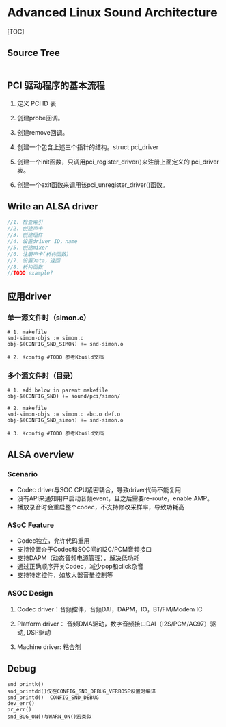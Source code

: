 # Advanced Linux Sound Architecture 
[TOC]

## Source Tree

```

```

## PCI 驱动程序的基本流程

1. 定义 PCI ID 表

2. 创建probe回调。

3. 创建remove回调。

4. 创建一个包含上述三个指针的结构。struct pci_driver

5. 创建一个init函数，只调用pci_register_driver()来注册上面定义的 pci_driver 表。

6. 创建一个exit函数来调用该pci_unregister_driver()函数。


## Write an ALSA driver

```c
//1. 检查索引
//2. 创建声卡
//3. 创建组件
//4. 设置driver ID，name
//5. 创建mixer
//6. 注册声卡(析构函数)
//7. 设置Data，返回
//8. 析构函数
//TODO example?
```

## 应用driver
### 单一源文件时（simon.c）
```
# 1. makefile
snd-simon-objs := simon.o
obj-$(CONFIG_SND_SIMON) += snd-simon.o

# 2. Kconfig #TODO 参考Kbuild文档
```
### 多个源文件时（目录）
```
# 1. add below in parent makefile
obj-$(CONFIG_SND) += sound/pci/simon/

# 2. makefile
snd-simon-objs := simon.o abc.o def.o
obj-$(CONFIG_SND_simon) += snd-simon.o

# 3. Kconfig #TODO 参考Kbuild文档
```

## ALSA overview
### Scenario
- Codec driver与SOC CPU紧密耦合，导致driver代码不能复用
- 没有API来通知用户启动音频event，且之后需要re-route，enable AMP。
- 播放录音时会重启整个codec，不支持修改采样率，导致功耗高

### ASoC Feature
- Codec独立，允许代码重用
- 支持设置介于Codec和SOC间的I2C/PCM音频接口
- 支持DAPM（动态音频电源管理），解决低功耗
- 通过正确顺序开关Codec，减少pop和click杂音
- 支持特定控件，如放大器音量控制等

### ASOC Design
1. Codec driver：音频控件，音频DAI，DAPM，IO，BT/FM/Modem IC

2. Platform driver： 音频DMA驱动，数字音频接口DAI（I2S/PCM/AC97）驱动, DSP驱动
3. Machine driver: 粘合剂


## Debug

```
snd_printk()
snd_printdd()仅在CONFIG_SND_DEBUG_VERBOSE设置时编译
snd_printd()  CONFIG_SND_DEBUG
dev_err()
pr_err()
snd_BUG_ON()与WARN_ON()宏类似
```